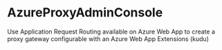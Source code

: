 # AzureProxyAdminConsole
Use Application Request Routing available on Azure Web App to create a proxy gateway configurable with an Azure Web App Extensions (kudu)
